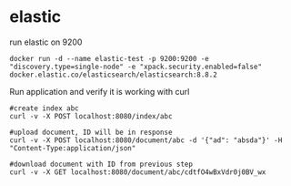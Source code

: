 # elastic
run elastic on 9200

```
docker run -d --name elastic-test -p 9200:9200 -e "discovery.type=single-node" -e "xpack.security.enabled=false" docker.elastic.co/elasticsearch/elasticsearch:8.8.2
```

Run application and verify it is working with curl
```
#create index abc
curl -v -X POST localhost:8080/index/abc

#upload document, ID will be in response
curl -v -X POST localhost:8080/document/abc -d '{"ad": "absda"}' -H "Content-Type:application/json"

#download document with ID from previous step
curl -v -X GET localhost:8080/document/abc/cdtfO4wBxVdr0j0BV_wx
```
